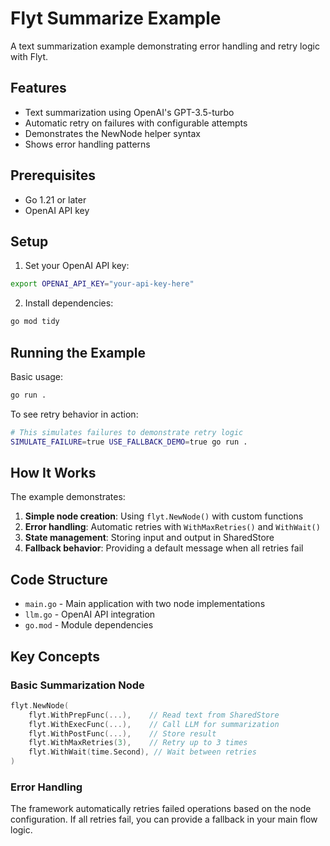 # Flyt Summarize Example

A text summarization example demonstrating error handling and retry logic with Flyt.

## Features

- Text summarization using OpenAI's GPT-3.5-turbo
- Automatic retry on failures with configurable attempts
- Demonstrates the NewNode helper syntax
- Shows error handling patterns

## Prerequisites

- Go 1.21 or later
- OpenAI API key

## Setup

1. Set your OpenAI API key:
```bash
export OPENAI_API_KEY="your-api-key-here"
```

2. Install dependencies:
```bash
go mod tidy
```

## Running the Example

Basic usage:
```bash
go run .
```

To see retry behavior in action:
```bash
# This simulates failures to demonstrate retry logic
SIMULATE_FAILURE=true USE_FALLBACK_DEMO=true go run .
```

## How It Works

The example demonstrates:

1. **Simple node creation**: Using `flyt.NewNode()` with custom functions
2. **Error handling**: Automatic retries with `WithMaxRetries()` and `WithWait()`
3. **State management**: Storing input and output in SharedStore
4. **Fallback behavior**: Providing a default message when all retries fail

## Code Structure

- `main.go` - Main application with two node implementations
- `llm.go` - OpenAI API integration
- `go.mod` - Module dependencies

## Key Concepts

### Basic Summarization Node
```go
flyt.NewNode(
    flyt.WithPrepFunc(...),    // Read text from SharedStore
    flyt.WithExecFunc(...),    // Call LLM for summarization
    flyt.WithPostFunc(...),    // Store result
    flyt.WithMaxRetries(3),    // Retry up to 3 times
    flyt.WithWait(time.Second), // Wait between retries
)
```

### Error Handling
The framework automatically retries failed operations based on the node configuration. If all retries fail, you can provide a fallback in your main flow logic.